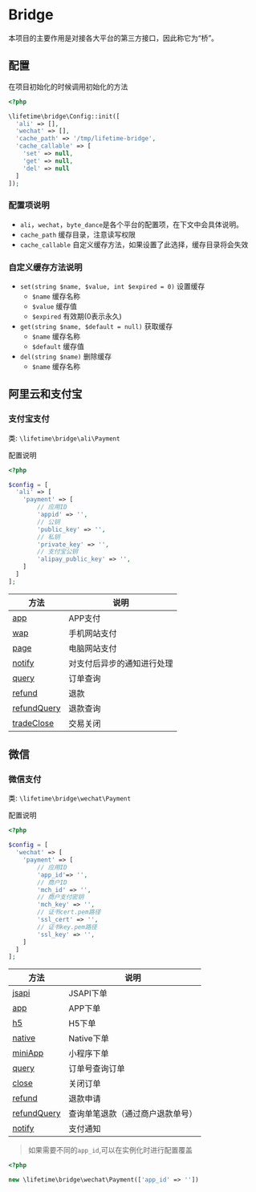 # Bridge

本项目的主要作用是对接各大平台的第三方接口，因此称它为“桥”。

## 配置

在项目初始化的时候调用初始化的方法
~~~php
<?php

\lifetime\bridge\Config::init([
  'ali' => [],
  'wechat' => [],
  'cache_path' => '/tmp/lifetime-bridge',
  'cache_callable' => [
    'set' => null,
    'get' => null,
    'del' => null
  ]
]);
~~~

### 配置项说明

- `ali`，`wechat`，`byte_dance`是各个平台的配置项，在下文中会具体说明。
- `cache_path` 缓存目录，注意读写权限
- `cache_callable` 自定义缓存方法，如果设置了此选择，缓存目录将会失效

### 自定义缓存方法说明

- `set(string $name, $value, int $expired = 0)` 设置缓存
  + `$name` 缓存名称
  + `$value` 缓存值
  + `$expired` 有效期(0表示永久)
- `get(string $name, $default = null)` 获取缓存
  + `$name` 缓存名称
  + `$default` 缓存值
- `del(string $name)` 删除缓存
  + `$name` 缓存名称

## 阿里云和支付宝

### 支付宝支付

类: `\lifetime\bridge\ali\Payment`

配置说明
~~~php
<?php

$config = [
  'ali' => [
    'payment' => [
        // 应用ID
        'appid' => '',
        // 公钥
        'public_key' => '',
        // 私钥
        'private_key' => '',
        // 支付宝公钥
        'alipay_public_key' => '',
    ]
  ]
];
~~~

| 方法 | 说明 |
| -- | -- |
| [app](./docs/ali_payment.md#app) | APP支付 |
| [wap](./docs/ali_payment.md#wap) | 手机网站支付 |
| [page](./docs/ali_payment.md#page) | 电脑网站支付 |
| [notify](./docs/ali_payment.md#notify) | 对支付后异步的通知进行处理 |
| [query](./docs/ali_payment.md#query) | 订单查询 |
| [refund](./docs/ali_payment.md#refund) | 退款 |
| [refundQuery](./docs/ali_payment.md#refundQuery) | 退款查询 |
| [tradeClose](./docs/ali_payment.md#tradeClose) | 交易关闭 |

## 微信

### 微信支付

类: `\lifetime\bridge\wechat\Payment`

配置说明
~~~php
<?php

$config = [
  'wechat' => [
    'payment' => [
        // 应用ID
        'app_id'=> '',
        // 商户ID
        'mch_id' => '',
        // 商户支付密钥
        'mch_key' => '',
        // 证书cert.pem路径
        'ssl_cert' => '',
        // 证书key.pem路径
        'ssl_key' => '',
    ]
  ]
];
~~~

| 方法 | 说明 |
| -- | -- |
| [jsapi](./docs/wechat_payment.md#jsapi) | JSAPI下单 |
| [app](./docs/wechat_payment.md#app) | APP下单 |
| [h5](./docs/wechat_payment.md#h5) | H5下单 |
| [native](./docs/wechat_payment.md#native) | Native下单 |
| [miniApp](./docs/wechat_payment.md#miniApp) | 小程序下单 |
| [query](./docs/wechat_payment.md#query) | 订单号查询订单 |
| [close](./docs/wechat_payment.md#close) | 关闭订单 |
| [refund](./docs/wechat_payment.md#refund) | 退款申请 |
| [refundQuery](./docs/wechat_payment.md#refundQuery) | 查询单笔退款（通过商户退款单号） |
| [notify](./docs/wechat_payment.md#notify) | 支付通知 |

> 如果需要不同的`app_id`,可以在实例化时进行配置覆盖
~~~php
<?php

new \lifetime\bridge\wechat\Payment(['app_id' => ''])

~~~